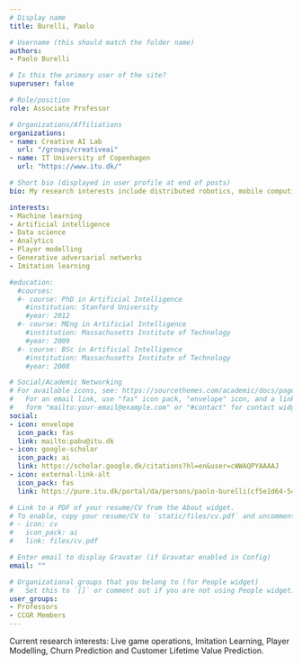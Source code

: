 ```yaml
---
# Display name
title: Burelli, Paolo

# Username (this should match the folder name)
authors:
- Paolo Burelli

# Is this the primary user of the site?
superuser: false

# Role/position
role: Associate Professor

# Organizations/Affiliations
organizations:
- name: Creative AI Lab
  url: "/groups/creativeai"
- name: IT University of Copenhagen
  url: "https://www.itu.dk/"

# Short bio (displayed in user profile at end of posts)
bio: My research interests include distributed robotics, mobile computing and programmable matter.

interests:
- Machine learning
- Artificial intelligence
- Data science
- Analytics
- Player modelling
- Generative adversarial networks
- Imitation learning

#education:
  #courses:
  #- course: PhD in Artificial Intelligence
    #institution: Stanford University
    #year: 2012
  #- course: MEng in Artificial Intelligence
    #institution: Massachusetts Institute of Technology
    #year: 2009
  #- course: BSc in Artificial Intelligence
    #institution: Massachusetts Institute of Technology
    #year: 2008

# Social/Academic Networking
# For available icons, see: https://sourcethemes.com/academic/docs/page-builder/#icons
#   For an email link, use "fas" icon pack, "envelope" icon, and a link in the
#   form "mailto:your-email@example.com" or "#contact" for contact widget.
social:
- icon: envelope
  icon_pack: fas
  link: mailto:pabu@itu.dk
- icon: google-scholar
  icon_pack: ai
  link: https://scholar.google.dk/citations?hl=en&user=cWWAQPYAAAAJ
- icon: external-link-alt
  icon_pack: fas
  link: https://pure.itu.dk/portal/da/persons/paolo-burelli(cf5e1d64-5489-4534-ba34-8dba5fd354a6).html 

# Link to a PDF of your resume/CV from the About widget.
# To enable, copy your resume/CV to `static/files/cv.pdf` and uncomment the lines below.
# - icon: cv
#   icon_pack: ai
#   link: files/cv.pdf

# Enter email to display Gravatar (if Gravatar enabled in Config)
email: ""

# Organizational groups that you belong to (for People widget)
#   Set this to `[]` or comment out if you are not using People widget.
user_groups:
- Professors
- CCGR Members
---
```


Current research interests: Live game operations, Imitation Learning, Player Modelling, Churn Prediction and Customer Lifetime Value Prediction.